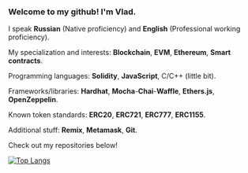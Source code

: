 ### Welcome to my github! I'm Vlad. 

I speak **Russian** (Native proficiency) and **English** (Professional working proficiency).

My specialization and interests: **Blockchain**, **EVM**, **Ethereum**, **Smart contracts**.

Programming languages: **Solidity**, **JavaScript**, C/C++ (little bit).

Frameworks/libraries: **Hardhat**, **Mocha**-**Chai**-**Waffle**, **Ethers.js**, **OpenZeppelin**.

Known token standards: **ERC20**, **ERC721**, **ERC777**, **ERC1155**.

Additional stuff: **Remix**, **Metamask**, **Git**.

Check out my repositories below!

[![Top Langs](https://github-readme-stats.vercel.app/api/top-langs/?username=poorjude&layout=compact)](https://github.com/anuraghazra/github-readme-stats)
